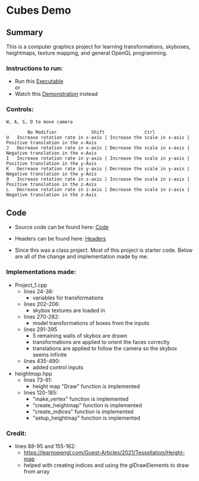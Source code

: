 # Cubes Demo

## Summary
This is a computer graphics project for learning transformations, skyboxes, heightmaps, texture mapping, and general OpenGL programming. 

### Instructions to run:
- Run this [Executable](./Project_1/Project_1.exe) <br>
or
- Watch this [Demonstration](./Results/Project1_demostration.mkv) instead

### Controls:

	W, A, S, D to move camera

			No Modifier				Shift				Ctrl
	U 	Increase rotation rate in x-axis | Increase the scale in x-axis | Positive translation in the x-Axis
	J 	Decrease rotation rate in x-axis | Decrease the scale in x-axis | Negative translation in the x-Axis
	I 	Increase rotation rate in y-axis | Increase the scale in y-axis | Positive translation in the y-Axis
	K 	Decrease rotation rate in y-axis | Decrease the scale in y-axis | Negative translation in the y-Axis
	O 	Increase rotation rate in z-axis | Increase the scale in z-axis | Positive translation in the z-Axis
	L 	Decrease rotation rate in z-axis | Decrease the scale in z-axis | Negative translation in the z-Axis

## Code
- Source code can be found here: [Code](./Project_1/Sources/Project1.cpp)

- Headers can be found here: [Headers](./Project_1/Headers/)

- Since this was a class project. Most of this project is starter code. Below are all of the change and implementation made by me.

### Implementations made:
- Project_1.cpp
	- lines 24-36:
		- variables for transformations
	- lines 202-206:
		- skybox textures are loaded in
	- lines 270-282:
		- model transformations of boxes from the inputs
	- lines 291-395
		- 5 remaining walls of skybox are drawn
		- transformations are applied to orient the faces correctly
		- translations are applied to follow the camera so the skybox seems infinite 
	- lines 435-490:
		- added control inputs
- heightmap.hpp
	- lines 73-91:
		- height map "Draw" function is implemented
	- lines 120-185:
		- "make_vertex" function is implemented
		- "create_heightmap" function is implemented
		- "create_indices" function is implemented
		- "setup_heightmap" function is implemented

### Credit:
- lines 88-95 and 155-162:  
	- https://learnopengl.com/Guest-Articles/2021/Tessellation/Height-map 
	- helped with creating indices and using the glDrawElements to draw from array